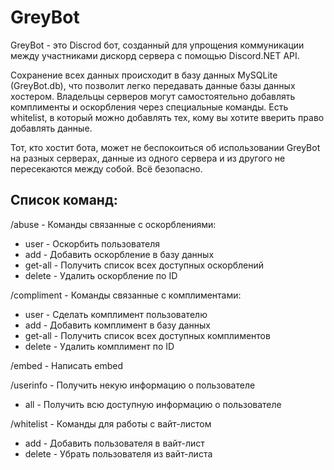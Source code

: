 # GreyBot

GreyBot - это Discrod бот, созданный для упрощения коммуникации между участниками дискорд сервера с помощью Discord.NET API.

Сохранение всех данных происходит в базу данных MySQLite (GreyBot.db), что позволит легко передавать данные базы данных хостером. Владельцы серверов могут самостоятельно добавлять комплименты и оскорбления через специальные команды. Есть whitelist, в который можно добавлять тех, кому вы хотите вверить право добавлять данные. 

Тот, кто хостит бота, может не беспокоиться об использовании GreyBot на разных серверах, данные из одного сервера и из другого не пересекаются между собой. Всё безопасно.

## Список команд:

/abuse - Команды связанные с оскорблениями:
* user - Оскорбить пользователя
* add - Добавить оскорбление в базу данных
* get-all - Получить список всех доступных оскорблений
* delete - Удалить оскорбление по ID

/compliment - Команды связанные с комплиментами:
* user - Сделать комплимент пользователю
* add - Добавить комплимент в базу данных
* get-all - Получить список всех доступных комплиментов
* delete - Удалить комплимент по ID

/embed - Написать embed

/userinfo - Получить некую информацию о пользователе
* all - Получить всю доступную информацию о пользователе

/whitelist - Команды для работы с вайт-листом
* add - Добавить пользователя в вайт-лист
* delete - Убрать пользователя из вайт-листа
